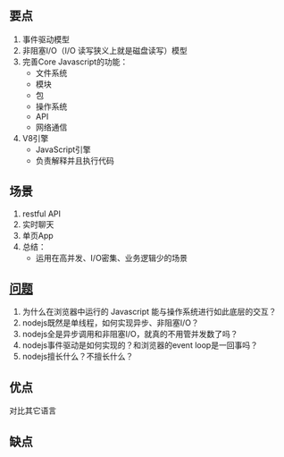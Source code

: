 ## 要点

1. 事件驱动模型
2. 非阻塞I/O（I/O 读写狭义上就是磁盘读写）模型
3. 完善Core Javascript的功能：
   + 文件系统
   + 模块
   + 包
   + 操作系统
   + API
   + 网络通信
4. V8引擎
   + JavaScript引擎
   + 负责解释并且执行代码

## 场景

1. restful API
2. 实时聊天
3. 单页App
4. 总结：
   + 运用在高并发、I/O密集、业务逻辑少的场景

## [问题](https://www.cnblogs.com/wxmdevelop/p/10234556.html)

1. 为什么在浏览器中运行的 Javascript 能与操作系统进行如此底层的交互？
2. nodejs既然是单线程，如何实现异步、非阻塞I/O？
3. nodejs全是异步调用和非阻塞I/O，就真的不用管并发数了吗？
4. nodejs事件驱动是如何实现的？和浏览器的event loop是一回事吗？
5. nodejs擅长什么？不擅长什么？

## 优点

对比其它语言

## 缺点


